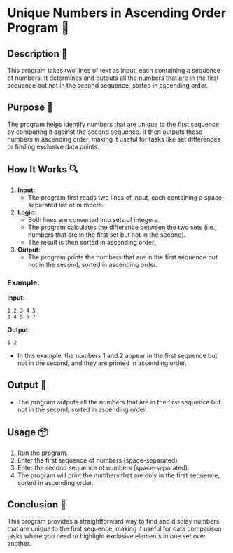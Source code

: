 # Unique Numbers in Ascending Order Program 📝

## Description 📝

This program takes two lines of text as input, each containing a sequence of numbers.
It determines and outputs all the numbers that are in the first sequence but not in the second sequence, sorted in ascending order.

## Purpose 🎯

The program helps identify numbers that are unique to the first sequence by comparing it against the second sequence.
It then outputs these numbers in ascending order, making it useful for tasks like set differences or finding exclusive data points.

## How It Works 🔍

1. **Input**:
    - The program first reads two lines of input, each containing a space-separated list of numbers.
2. **Logic**:
    - Both lines are converted into sets of integers.
    - The program calculates the difference between the two sets (i.e., numbers that are in the first set but not in the second).
    - The result is then sorted in ascending order.
3. **Output**:
    - The program prints the numbers that are in the first sequence but not in the second, sorted in ascending order.

### Example:

**Input**:

```
1 2 3 4 5
3 4 5 6 7
```

**Output**:

```
1 2
```

-   In this example, the numbers 1 and 2 appear in the first sequence but not in the second, and they are printed in ascending order.

## Output 📜

-   The program outputs all the numbers that are in the first sequence but not in the second, sorted in ascending order.

## Usage 📦

1. Run the program.
2. Enter the first sequence of numbers (space-separated).
3. Enter the second sequence of numbers (space-separated).
4. The program will print the numbers that are only in the first sequence, sorted in ascending order.

## Conclusion 🚀

This program provides a straightforward way to find and display numbers that are unique to the first sequence, making it useful for data comparison tasks where you need to highlight exclusive elements in one set over another.
